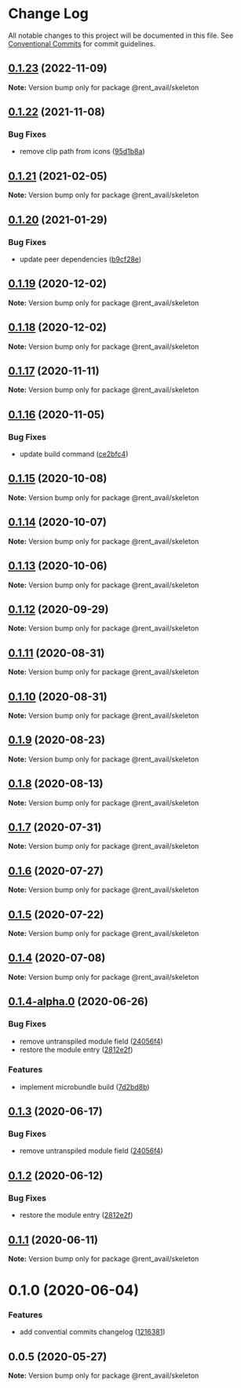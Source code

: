 # Change Log

All notable changes to this project will be documented in this file.
See [Conventional Commits](https://conventionalcommits.org) for commit guidelines.

## [0.1.23](https://github.com/rentalutions/elements/compare/@rent_avail/skeleton@0.1.22...@rent_avail/skeleton@0.1.23) (2022-11-09)

**Note:** Version bump only for package @rent_avail/skeleton





## [0.1.22](https://github.com/rentalutions/elements/compare/@rent_avail/skeleton@0.1.21...@rent_avail/skeleton@0.1.22) (2021-11-08)


### Bug Fixes

* remove clip path from icons ([95d1b8a](https://github.com/rentalutions/elements/commit/95d1b8a2921de6b19ccd69c0a2be03bb5fd03b69))





## [0.1.21](https://github.com/rentalutions/elements/compare/@rent_avail/skeleton@0.1.20...@rent_avail/skeleton@0.1.21) (2021-02-05)

**Note:** Version bump only for package @rent_avail/skeleton





## [0.1.20](https://github.com/rentalutions/elements/compare/@rent_avail/skeleton@0.1.19...@rent_avail/skeleton@0.1.20) (2021-01-29)


### Bug Fixes

* update peer dependencies ([b9cf28e](https://github.com/rentalutions/elements/commit/b9cf28ea6daf7bcb028775cdcc12f1ac2a45280b))





## [0.1.19](https://github.com/rentalutions/elements/compare/@rent_avail/skeleton@0.1.18...@rent_avail/skeleton@0.1.19) (2020-12-02)

**Note:** Version bump only for package @rent_avail/skeleton





## [0.1.18](https://github.com/rentalutions/elements/compare/@rent_avail/skeleton@0.1.17...@rent_avail/skeleton@0.1.18) (2020-12-02)

**Note:** Version bump only for package @rent_avail/skeleton





## [0.1.17](https://github.com/rentalutions/elements/compare/@rent_avail/skeleton@0.1.16...@rent_avail/skeleton@0.1.17) (2020-11-11)

**Note:** Version bump only for package @rent_avail/skeleton





## [0.1.16](https://github.com/rentalutions/elements/compare/@rent_avail/skeleton@0.1.15...@rent_avail/skeleton@0.1.16) (2020-11-05)


### Bug Fixes

* update build command ([ce2bfc4](https://github.com/rentalutions/elements/commit/ce2bfc47d722b40d87bbad7806b727cc29e9712a))





## [0.1.15](https://github.com/rentalutions/elements/compare/@rent_avail/skeleton@0.1.14...@rent_avail/skeleton@0.1.15) (2020-10-08)

**Note:** Version bump only for package @rent_avail/skeleton





## [0.1.14](https://github.com/rentalutions/elements/compare/@rent_avail/skeleton@0.1.13...@rent_avail/skeleton@0.1.14) (2020-10-07)

**Note:** Version bump only for package @rent_avail/skeleton





## [0.1.13](https://github.com/rentalutions/elements/compare/@rent_avail/skeleton@0.1.12...@rent_avail/skeleton@0.1.13) (2020-10-06)

**Note:** Version bump only for package @rent_avail/skeleton





## [0.1.12](https://github.com/rentalutions/elements/compare/@rent_avail/skeleton@0.1.11...@rent_avail/skeleton@0.1.12) (2020-09-29)

**Note:** Version bump only for package @rent_avail/skeleton





## [0.1.11](https://github.com/rentalutions/elements/compare/@rent_avail/skeleton@0.1.10...@rent_avail/skeleton@0.1.11) (2020-08-31)

**Note:** Version bump only for package @rent_avail/skeleton





## [0.1.10](https://github.com/rentalutions/elements/compare/@rent_avail/skeleton@0.1.9...@rent_avail/skeleton@0.1.10) (2020-08-31)

**Note:** Version bump only for package @rent_avail/skeleton





## [0.1.9](https://github.com/rentalutions/elements/compare/@rent_avail/skeleton@0.1.8...@rent_avail/skeleton@0.1.9) (2020-08-23)

**Note:** Version bump only for package @rent_avail/skeleton





## [0.1.8](https://github.com/rentalutions/elements/compare/@rent_avail/skeleton@0.1.7...@rent_avail/skeleton@0.1.8) (2020-08-13)

**Note:** Version bump only for package @rent_avail/skeleton





## [0.1.7](https://github.com/rentalutions/elements/compare/@rent_avail/skeleton@0.1.6...@rent_avail/skeleton@0.1.7) (2020-07-31)

**Note:** Version bump only for package @rent_avail/skeleton





## [0.1.6](https://github.com/rentalutions/elements/compare/@rent_avail/skeleton@0.1.5...@rent_avail/skeleton@0.1.6) (2020-07-27)

**Note:** Version bump only for package @rent_avail/skeleton





## [0.1.5](https://github.com/rentalutions/elements/compare/@rent_avail/skeleton@0.1.4...@rent_avail/skeleton@0.1.5) (2020-07-22)

**Note:** Version bump only for package @rent_avail/skeleton





## [0.1.4](https://github.com/rentalutions/elements/compare/@rent_avail/skeleton@0.1.4-alpha.0...@rent_avail/skeleton@0.1.4) (2020-07-08)

**Note:** Version bump only for package @rent_avail/skeleton





## [0.1.4-alpha.0](https://github.com/rentalutions/elements/compare/@rent_avail/skeleton@0.1.0...@rent_avail/skeleton@0.1.4-alpha.0) (2020-06-26)


### Bug Fixes

* remove untranspiled module field ([24056f4](https://github.com/rentalutions/elements/commit/24056f4dcc4ab05fc8d0c604a0630d7b3a8aca3c))
* restore the module entry ([2812e2f](https://github.com/rentalutions/elements/commit/2812e2f5d71068ce37a8511d9b8c527b5d63efae))


### Features

* implement microbundle build ([7d2bd8b](https://github.com/rentalutions/elements/commit/7d2bd8b20990211f6d048a3f393d78ac15ce0142))





## [0.1.3](https://github.com/rentalutions/elements/compare/@rent_avail/skeleton@0.1.2...@rent_avail/skeleton@0.1.3) (2020-06-17)


### Bug Fixes

* remove untranspiled module field ([24056f4](https://github.com/rentalutions/elements/commit/24056f4dcc4ab05fc8d0c604a0630d7b3a8aca3c))





## [0.1.2](https://github.com/rentalutions/elements/compare/@rent_avail/skeleton@0.1.1...@rent_avail/skeleton@0.1.2) (2020-06-12)


### Bug Fixes

* restore the module entry ([2812e2f](https://github.com/rentalutions/elements/commit/2812e2f5d71068ce37a8511d9b8c527b5d63efae))





## [0.1.1](https://github.com/rentalutions/elements/compare/@rent_avail/skeleton@0.1.0...@rent_avail/skeleton@0.1.1) (2020-06-11)

**Note:** Version bump only for package @rent_avail/skeleton





# 0.1.0 (2020-06-04)


### Features

* add convential commits changelog ([1216381](https://github.com/rentalutions/elements/commit/1216381d4e1bb8eb8dea4a2293a8bb84662195a9))





## 0.0.5 (2020-05-27)

**Note:** Version bump only for package @rent_avail/skeleton
